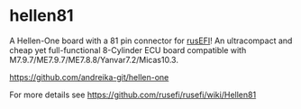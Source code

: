 # hellen81

A Hellen-One board with a 81 pin connector for [rusEFI](https://github.com/rusefi/rusefi)!
An ultracompact and cheap yet full-functional 8-Cylinder ECU board compatible with M7.9.7/ME7.9.7/ME7.8.8/Yanvar7.2/Micas10.3.

https://github.com/andreika-git/hellen-one

For more details see https://github.com/rusefi/rusefi/wiki/Hellen81

